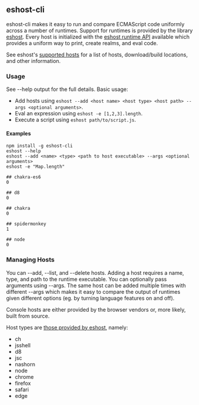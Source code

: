 ## eshost-cli

eshost-cli makes it easy to run and compare ECMAScript code uniformly across a number of runtimes. Support for runtimes is provided by the library [eshost](https://github.com/bterlson/eshost). Every host is initialized with the [eshost runtime API](https://github.com/bterlson/eshost#runtime-library) available which provides a uniform way to print, create realms, and eval code. 

See eshost's [supported hosts](https://github.com/bterlson/eshost#supported-hosts) for a list of hosts, download/build locations, and other information.

### Usage

See --help output for the full details. Basic usage:

* Add hosts using `eshost --add <host name> <host type> <host path> --args <optional arguments>`.
* Eval an expression using `eshost -e [1,2,3].length`.
* Execute a script using `eshost path/to/script.js`.

#### Examples

```
npm install -g eshost-cli
eshost --help
eshost --add <name> <type> <path to host executable> --args <optional arguments>
eshost -e "Map.length"

## chakra-es6
0

## d8
0

## chakra
0

## spidermonkey
1

## node
0
```

### Managing Hosts

You can --add, --list, and --delete hosts. Adding a host requires a name, type, and path to the runtime executable. You can optionally pass arguments using --args. The same host can be added multiple times with different --args which makes it easy to compare the output of runtimes given different options (eg. by turning language features on and off).

Console hosts are either provided by the browser vendors or, more likely, built from source.

Host types are [those provided by eshost](https://github.com/bterlson/eshost#supported-hosts), namely:

* ch
* jsshell
* d8
* jsc
* nashorn
* node
* chrome
* firefox
* safari
* edge
